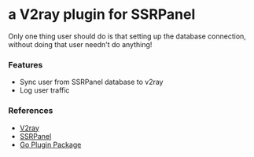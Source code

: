 # a V2ray plugin for SSRPanel

Only one thing user should do is that setting up the database connection, without doing that user needn't do anything!

### Features

- Sync user from SSRPanel database to v2ray
- Log user traffic

### References

- [V2ray](https://github.com/v2ray/v2ray-core)
- [SSRPanel](https://github.com/ssrpanel/SSRPanel)
- [Go Plugin Package](https://golang.org/pkg/plugin)
